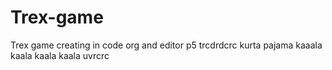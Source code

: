 # Trex-game
Trex game creating in code org and editor p5
trcdrdcrc
kurta pajama kaaala kaala kaala kaala
uvrcrc
